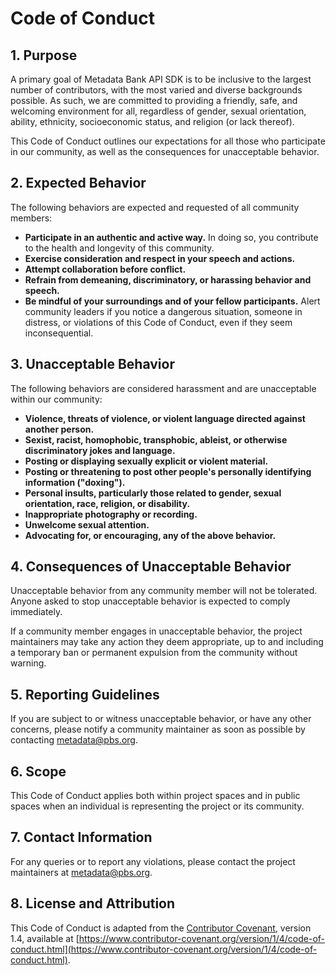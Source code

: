 # Code of Conduct

## 1. Purpose

A primary goal of Metadata Bank API SDK is to be inclusive to the largest number of contributors, with the most varied and diverse backgrounds possible. As such, we are committed to providing a friendly, safe, and welcoming environment for all, regardless of gender, sexual orientation, ability, ethnicity, socioeconomic status, and religion (or lack thereof).

This Code of Conduct outlines our expectations for all those who participate in our community, as well as the consequences for unacceptable behavior.

## 2. Expected Behavior

The following behaviors are expected and requested of all community members:

- **Participate in an authentic and active way.** In doing so, you contribute to the health and longevity of this community.
- **Exercise consideration and respect in your speech and actions.**
- **Attempt collaboration before conflict.**
- **Refrain from demeaning, discriminatory, or harassing behavior and speech.**
- **Be mindful of your surroundings and of your fellow participants.** Alert community leaders if you notice a dangerous situation, someone in distress, or violations of this Code of Conduct, even if they seem inconsequential.

## 3. Unacceptable Behavior

The following behaviors are considered harassment and are unacceptable within our community:

- **Violence, threats of violence, or violent language directed against another person.**
- **Sexist, racist, homophobic, transphobic, ableist, or otherwise discriminatory jokes and language.**
- **Posting or displaying sexually explicit or violent material.**
- **Posting or threatening to post other people's personally identifying information ("doxing").**
- **Personal insults, particularly those related to gender, sexual orientation, race, religion, or disability.**
- **Inappropriate photography or recording.**
- **Unwelcome sexual attention.**
- **Advocating for, or encouraging, any of the above behavior.**

## 4. Consequences of Unacceptable Behavior

Unacceptable behavior from any community member will not be tolerated. Anyone asked to stop unacceptable behavior is expected to comply immediately.

If a community member engages in unacceptable behavior, the project maintainers may take any action they deem appropriate, up to and including a temporary ban or permanent expulsion from the community without warning.

## 5. Reporting Guidelines

If you are subject to or witness unacceptable behavior, or have any other concerns, please notify a community maintainer as soon as possible by contacting [metadata@pbs.org](mailto:metadata@pbs.org).

## 6. Scope

This Code of Conduct applies both within project spaces and in public spaces when an individual is representing the project or its community.

## 7. Contact Information

For any queries or to report any violations, please contact the project maintainers at [metadata@pbs.org](mailto:metadata@pbs.org).

## 8. License and Attribution

This Code of Conduct is adapted from the [Contributor Covenant](https://www.contributor-covenant.org/), version 1.4, available at [https://www.contributor-covenant.org/version/1/4/code-of-conduct.html](https://www.contributor-covenant.org/version/1/4/code-of-conduct.html).
